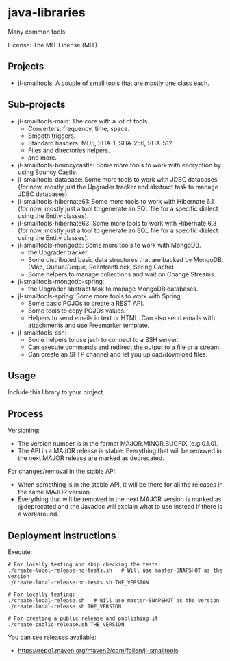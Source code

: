 java-libraries
==============

Many common tools.

License: The MIT License (MIT)


Projects
--------

- jl-smalltools: A couple of small tools that are mostly one class each.

Sub-projects
------------

- jl-smalltools-main: The core with a lot of tools.
  - Converters: frequency, time, space.
  - Smooth triggers.
  - Standard hashers: MD5, SHA-1, SHA-256, SHA-512
  - Files and directories helpers.
  - and more.
- jl-smalltools-bouncycastle: Some more tools to work with encryption by using Bouncy Castle.
- jl-smalltools-database: Some more tools to work with JDBC databases (for now, mostly just the Upgrader tracker and abstract task to manage JDBC databases).
- jl-smalltools-hibernate61: Some more tools to work with Hibernate 6.1 (for now, mostly just a tool to generate an SQL file for a specific dialect using the Entity classes).
- jl-smalltools-hibernate63: Some more tools to work with Hibernate 6.3 (for now, mostly just a tool to generate an SQL file for a specific dialect using the Entity classes).
- jl-smalltools-mongodb: Some more tools to work with MongoDB.
  - the Upgrader tracker.
  - Some distributed basic data structures that are backed by MongoDB. (Map, Queue/Deque, ReentrantLock, Spring Cache)
  - Some helpers to manage collections and wait on Change Streams.
- jl-smalltools-mongodb-spring:
  - the Upgrader abstract task to manage MongoDB databases.
- jl-smalltools-spring: Some more tools to work with Spring.
  - Some basic POJOs to create a REST API.
  - Some tools to copy POJOs values.
  - Helpers to send emails in text or HTML. Can also send emails with attachments and use Freemarker template.
- jl-smalltools-ssh:
  - Some helpers to use jsch to connect to a SSH server.
  - Can execute commands and redirect the output to a file or a stream.
  - Can create an SFTP channel and let you upload/download files.

Usage
-----

Include this library to your project.

Process
-------

Versioning:
- The version number is in the format MAJOR.MINOR.BUGFIX (e.g 0.1.0).
- The API in a MAJOR release is stable. Everything that will be removed in the next MAJOR release are marked as deprecated.

For changes/removal in the stable API:
- When something is in the stable API, it will be there for all the releases in the same MAJOR version.
- Everything that will be removed in the next MAJOR version is marked as @deprecated and the Javadoc will explain what to use instead if there is a workaround.


Deployment instructions
-----------------------

Execute:

```
# For locally testing and skip checking the tests:
./create-local-release-no-tests.sh   # Will use master-SNAPSHOT as the version
./create-local-release-no-tests.sh THE_VERSION

# For locally testing:
./create-local-release.sh   # Will use master-SNAPSHOT as the version
./create-local-release.sh THE_VERSION

# For creating a public release and publishing it
./create-public-release.sh THE_VERSION
```

You can see releases available:
- https://repo1.maven.org/maven2/com/foilen/jl-smalltools
